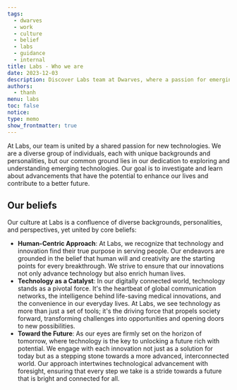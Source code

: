 ```yaml
---
tags:
  - dwarves
  - work
  - culture
  - belief
  - labs
  - guidance
  - internal
title: Labs - Who we are
date: 2023-12-03
description: Discover Labs team at Dwarves, where a passion for emerging technologies unites a diverse team dedicated to shaping a better future. Explore our human-centric approach, view technology as a catalyst for progress, and join our journey towards a technologically advanced, interconnected tomorrow.
authors:
  - thanh
menu: labs
toc: false
notice:
type: memo
show_frontmatter: true
---
```


At Labs, our team is united by a shared passion for new technologies. We are a diverse group of individuals, each with unique backgrounds and personalities, but our common ground lies in our dedication to exploring and understanding emerging technologies. Our goal is to investigate and learn about advancements that have the potential to enhance our lives and contribute to a better future.

## Our beliefs

Our culture at Labs is a confluence of diverse backgrounds, personalities, and perspectives, yet united by core beliefs:

- **Human-Centric Approach**: At Labs, we recognize that technology and innovation find their true purpose in serving people. Our endeavors are grounded in the belief that human will and creativity are the starting points for every breakthrough. We strive to ensure that our innovations not only advance technology but also enrich human lives.
- **Technology as a Catalyst**: In our digitally connected world, technology stands as a pivotal force. It's the heartbeat of global communication networks, the intelligence behind life-saving medical innovations, and the convenience in our everyday lives. At Labs, we see technology as more than just a set of tools; it's the driving force that propels society forward, transforming challenges into opportunities and opening doors to new possibilities.
- **Toward the Future**: As our eyes are firmly set on the horizon of tomorrow, where technology is the key to unlocking a future rich with potential. We engage with each innovation not just as a solution for today but as a stepping stone towards a more advanced, interconnected world. Our approach intertwines technological advancement with foresight, ensuring that every step we take is a stride towards a future that is bright and connected for all.
